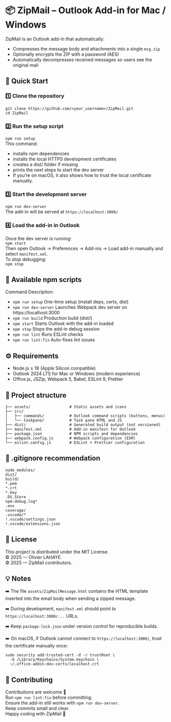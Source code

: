 # 📦 ZipMail – Outlook Add-in for Mac / Windows

ZipMail is an Outlook add-in that automatically:
- Compresses the message body and attachments into a single `msg.zip`
- Optionally encrypts the ZIP with a password (AES)
- Automatically decompresses received messages so users see the original mail

## 🚀 Quick Start

### 1️⃣ Clone the repository

```
git clone https://github.com/<your_username>/ZipMail.git  
cd ZipMail  
```

### 2️⃣ Run the setup script

`npm run setup`  
This command:  
- installs npm dependencies
- installs the local HTTPS development certificates
- creates a dist/ folder if missing
- prints the next steps to start the dev server
- If you’re on macOS, it also shows how to trust the local certificate manually.

### 3️⃣ Start the development server

`npm run dev-server`  
The add-in will be served at `https://localhost:3000/`

### 4️⃣ Load the add-in in Outlook

Once the dev server is running:  
`npm start`  
Then open Outlook → Preferences → Add-ins → Load add-in manually and select `manifest.xml`.  
To stop debugging:  
`npm stop`

## 🧰 Available npm scripts

Command	Description:  
- `npm run setup`	One-time setup (install deps, certs, dist)  
- `npm run dev-server`	Launches Webpack dev server on https://localhost:3000  
- `npm run build`	Production build (dist/)  
- `npm start`	Starts Outlook with the add-in loaded  
- `npm stop`	Stops the add-in debug session  
- `npm run lint`	Runs ESLint checks  
- `npm run lint:fix`	Auto-fixes lint issues  

## ⚙️ Requirements

- Node.js ≥ 18 (Apple Silicon compatible)
- Outlook 2024 LTS for Mac or Windows (modern experience)
- Office.js, JSZip, Webpack 5, Babel, ESLint 9, Prettier

## 🧱 Project structure

```ZipMail/
├── assets/                 # Static assets and icons
├── src/
│   ├── commands/           # Outlook command scripts (buttons, menus)
│   └── taskpane/           # Task pane HTML and JS
├── dist/                   # Generated build output (not versioned)
├── manifest.xml            # Add-in manifest for Outlook
├── package.json            # NPM scripts and dependencies
├── webpack.config.js       # Webpack configuration (ESM)
└── eslint.config.js        # ESLint + Prettier configuration
```

## 🧹 .gitignore recommendation

```
node_modules/
dist/
build/
*.pem
*.crt
*.key
.DS_Store
npm-debug.log*
.env
coverage/
.vscode/*
!.vscode/settings.json
!.vscode/extensions.json
```

## 🪪 License

This project is distributed under the MIT License.  
© 2025 — Olivier LAHAYE.  
© 2025 — ZipMail contributors.  

## 💡 Notes

➡️ The file `assets/ZipMailMessage.html` contains the HTML template inserted into the email body when sending a zipped message.  

➡️ During development, `manifest.xml` should point to `https://localhost:3000/...` URLs.  

➡️ Keep `package-lock.json` under version control for reproducible builds.  

➡️ On macOS, if Outlook cannot connect to `https://localhost:3000/`, trust the certificate manually once:  
```
sudo security add-trusted-cert -d -r trustRoot \
  -k /Library/Keychains/System.keychain \
  ~/.office-addin-dev-certs/localhost.crt
```

## 🧑 Contributing

Contributions are welcome 🎉  
Run `npm run lint:fix` before committing.  
Ensure the add-in still works with `npm run dev-server`.  
Keep commits small and clear.  
Happy coding with ZipMail 🚀  
